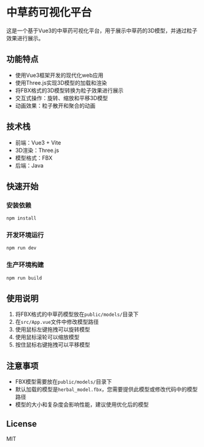 # 中草药可视化平台

这是一个基于Vue3的中草药可视化平台，用于展示中草药的3D模型，并通过粒子效果进行展示。

## 功能特点

- 使用Vue3框架开发的现代化web应用
- 使用Three.js实现3D模型的加载和渲染
- 将FBX格式的3D模型转换为粒子效果进行展示
- 交互式操作：旋转、缩放和平移3D模型
- 动画效果：粒子散开和聚合的动画

## 技术栈

- 前端：Vue3 + Vite
- 3D渲染：Three.js
- 模型格式：FBX
- 后端：Java

## 快速开始

### 安装依赖

```bash
npm install
```

### 开发环境运行

```bash
npm run dev
```

### 生产环境构建

```bash
npm run build
```

## 使用说明

1. 将FBX格式的中草药模型放在`public/models/`目录下
2. 在`src/App.vue`文件中修改模型路径
3. 使用鼠标左键拖拽可以旋转模型
4. 使用鼠标滚轮可以缩放模型
5. 按住鼠标右键拖拽可以平移模型

## 注意事项

- FBX模型需要放在`public/models/`目录下
- 默认加载的模型是`herbal_model.fbx`，您需要提供此模型或修改代码中的模型路径
- 模型的大小和复杂度会影响性能，建议使用优化后的模型

## License

MIT
